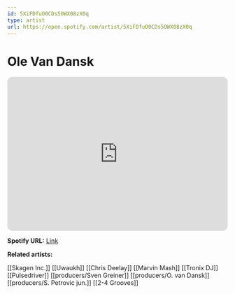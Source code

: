 ```yaml
---
id: 5XiFDfuO0CDs5OWX08zX0q
type: artist
url: https://open.spotify.com/artist/5XiFDfuO0CDs5OWX08zX0q
---
```

# Ole Van Dansk

<iframe style="border-radius:12px" src="https://open.spotify.com/embed/artist/5XiFDfuO0CDs5OWX08zX0q" width="100%" height="352" frameBorder="0" allowfullscreen="" allow="autoplay; clipboard-write; encrypted-media; fullscreen; picture-in-picture" loading="lazy"></iframe>

**Spotify URL:** [Link](https://open.spotify.com/artist/5XiFDfuO0CDs5OWX08zX0q)

**Related artists:**

[[Skagen Inc.]]
[[Uwaukh]]
[[Chris Deelay]]
[[Marvin Mash]]
[[Tronix DJ]]
[[Pulsedriver]]
[[producers/Sven Greiner]]
[[producers/O. van Dansk]]
[[producers/S. Petrovic jun.]]
[[2-4 Grooves]]
